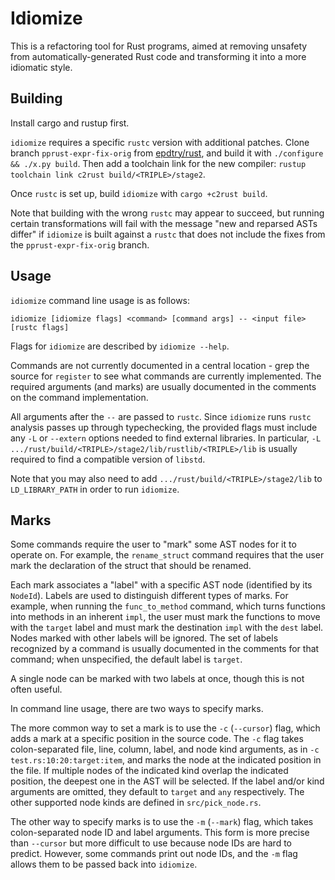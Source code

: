 # Idiomize

This is a refactoring tool for Rust programs, aimed at removing unsafety from
automatically-generated Rust code and transforming it into a more idiomatic
style.


## Building

Install cargo and rustup first.

`idiomize` requires a specific `rustc` version with additional patches.  Clone
branch `pprust-expr-fix-orig` from [epdtry/rust](https://github.com/epdtry/rust),
and build it with `./configure && ./x.py build`.  Then add a toolchain link for
the new compiler: `rustup toolchain link c2rust build/<TRIPLE>/stage2`.

Once `rustc` is set up, build `idiomize` with `cargo +c2rust build`.

Note that building with the wrong `rustc` may appear to succeed, but running
certain transformations will fail with the message "new and reparsed ASTs
differ" if `idiomize` is built against a `rustc` that does not include the
fixes from the `pprust-expr-fix-orig` branch.


## Usage

`idiomize` command line usage is as follows:

    idiomize [idiomize flags] <command> [command args] -- <input file> [rustc flags]

Flags for `idiomize` are described by `idiomize --help`.

Commands are not currently documented in a central location - grep the source
for `register` to see what commands are currently implemented.  The required
arguments (and marks) are usually documented in the comments on the command
implementation.

All arguments after the `--` are passed to `rustc`.  Since `idiomize` runs
`rustc` analysis passes up through typechecking, the provided flags must
include any `-L` or `--extern` options needed to find external libraries.  In
particular, `-L .../rust/build/<TRIPLE>/stage2/lib/rustlib/<TRIPLE>/lib` is
usually required to find a compatible version of `libstd`.

Note that you may also need to add `.../rust/build/<TRIPLE>/stage2/lib` to
`LD_LIBRARY_PATH` in order to run `idiomize`.


## Marks

Some commands require the user to "mark" some AST nodes for it to operate on.
For example, the `rename_struct` command requires that the user mark the
declaration of the struct that should be renamed.

Each mark associates a "label" with a specific AST node (identified by its
`NodeId`).  Labels are used to distinguish different types of marks.  For
example, when running the `func_to_method` command, which turns functions into
methods in an inherent `impl`, the user must mark the functions to move with
the `target` label and must mark the destination `impl` with the `dest` label.
Nodes marked with other labels will be ignored.  The set of labels recognized
by a command is usually documented in the comments for that command; when
unspecified, the default label is `target`.

A single node can be marked with two labels at once, though this is not often
useful.

In command line usage, there are two ways to specify marks.

The more common way to set a mark is to use the `-c` (`--cursor`) flag, which
adds a mark at a specific position in the source code.  The `-c` flag takes
colon-separated file, line, column, label, and node kind arguments, as in `-c
test.rs:10:20:target:item`, and marks the node at the indicated position in the
file.  If multiple nodes of the indicated kind overlap the indicated position,
the deepest one in the AST will be selected.  If the label and/or kind
arguments are omitted, they default to `target` and `any` respectively.  The
other supported node kinds are defined in `src/pick_node.rs`.

The other way to specify marks is to use the `-m` (`--mark`) flag, which takes
colon-separated node ID and label arguments.  This form is more precise than
`--cursor` but more difficult to use because node IDs are hard to predict.
However, some commands print out node IDs, and the `-m` flag allows them to be
passed back into `idiomize`.


